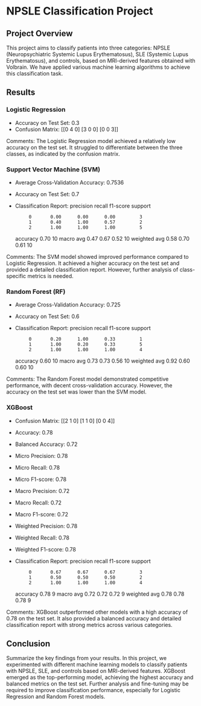 # NPSLE Classification Project

## Project Overview

This project aims to classify patients into three categories: NPSLE (Neuropsychiatric Systemic Lupus Erythematosus), SLE (Systemic Lupus Erythematosus), and controls, based on MRI-derived features obtained with Volbrain. We have applied various machine learning algorithms to achieve this classification task.

## Results

### Logistic Regression
- Accuracy on Test Set: 0.3
- Confusion Matrix:
[[0 4 0]
[3 0 0]
[0 0 3]]

Comments: The Logistic Regression model achieved a relatively low accuracy on the test set. It struggled to differentiate between the three classes, as indicated by the confusion matrix.

### Support Vector Machine (SVM)
- Average Cross-Validation Accuracy: 0.7536
- Accuracy on Test Set: 0.7
- Classification Report:
               precision    recall  f1-score   support

           0       0.00      0.00      0.00         3
           1       0.40      1.00      0.57         2
           2       1.00      1.00      1.00         5

    accuracy                           0.70        10
   macro avg       0.47      0.67      0.52        10
weighted avg       0.58      0.70      0.61        10

Comments: The SVM model showed improved performance compared to Logistic Regression. It achieved a higher accuracy on the test set and provided a detailed classification report. However, further analysis of class-specific metrics is needed.

### Random Forest (RF)
- Average Cross-Validation Accuracy: 0.725
- Accuracy on Test Set: 0.6

- Classification Report:
               precision    recall  f1-score   support

           0       0.20      1.00      0.33         1
           1       1.00      0.20      0.33         5
           2       1.00      1.00      1.00         4

    accuracy                           0.60        10
   macro avg       0.73      0.73      0.56        10
weighted avg       0.92      0.60      0.60        10
  
Comments: The Random Forest model demonstrated competitive performance, with decent cross-validation accuracy. However, the accuracy on the test set was lower than the SVM model.

### XGBoost
- Confusion Matrix:
[[2 1 0]
[1 1 0]
[0 0 4]]

- Accuracy: 0.78
- Balanced Accuracy: 0.72
- Micro Precision: 0.78
- Micro Recall: 0.78
- Micro F1-score: 0.78
- Macro Precision: 0.72
- Macro Recall: 0.72
- Macro F1-score: 0.72
- Weighted Precision: 0.78
- Weighted Recall: 0.78
- Weighted F1-score: 0.78

- Classification Report:
  precision    recall  f1-score   support

           0       0.67      0.67      0.67         3
           1       0.50      0.50      0.50         2
           2       1.00      1.00      1.00         4

    accuracy                           0.78         9
   macro avg       0.72      0.72      0.72         9
weighted avg       0.78      0.78      0.78         9

Comments: XGBoost outperformed other models with a high accuracy of 0.78 on the test set. It also provided a balanced accuracy and detailed classification report with strong metrics across various categories.

## Conclusion

Summarize the key findings from your results. In this project, we experimented with different machine learning models to classify patients with NPSLE, SLE, and controls based on MRI-derived features. XGBoost emerged as the top-performing model, achieving the highest accuracy and balanced metrics on the test set. Further analysis and fine-tuning may be required to improve classification performance, especially for Logistic Regression and Random Forest models.

